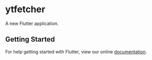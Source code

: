 # ytfetcher

A new Flutter application.

## Getting Started

For help getting started with Flutter, view our online
[documentation](https://flutter.io/).
